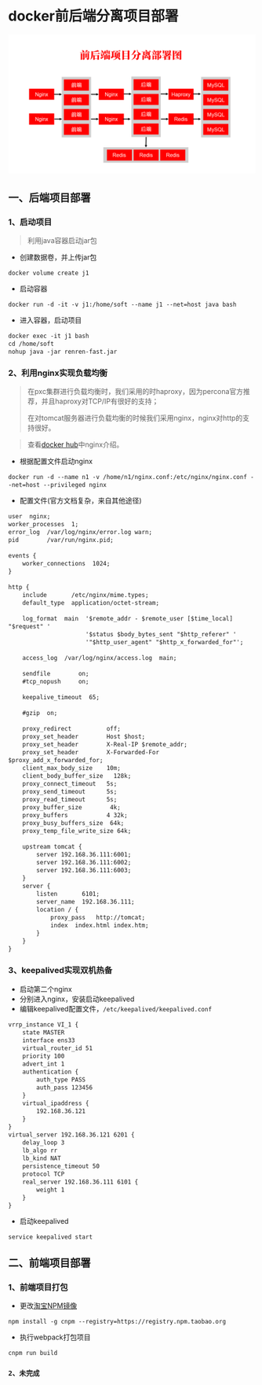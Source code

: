 # docker前后端分离项目部署

![前后端项目分离部署图](../images/前后端项目分离部署图.png)

## 一、后端项目部署

### 1、启动项目

> 利用java容器启动jar包

* 创建数据卷，并上传jar包

```shell
docker volume create j1
```

* 启动容器

```shell
docker run -d -it -v j1:/home/soft --name j1 --net=host java bash
```

* 进入容器，启动项目

```shell
docker exec -it j1 bash
cd /home/soft
nohup java -jar renren-fast.jar
```

### 2、利用nginx实现负载均衡

> 在pxc集群进行负载均衡时，我们采用的时haproxy，因为percona官方推荐，并且haproxy对TCP/IP有很好的支持；
>
> 在对tomcat服务器进行负载均衡的时候我们采用nginx，nginx对http的支持很好。

> 查看[docker hub](https://hub.docker.com/_/nginx)中nginx介绍。

* 根据配置文件启动nginx

```shell
docker run -d --name n1 -v /home/n1/nginx.conf:/etc/nginx/nginx.conf --net=host --privileged nginx
```

* 配置文件(官方文档复杂，来自其他途径)

```shell
user  nginx;
worker_processes  1;
error_log  /var/log/nginx/error.log warn;
pid        /var/run/nginx.pid;

events {
    worker_connections  1024;
}

http {
    include       /etc/nginx/mime.types;
    default_type  application/octet-stream;

    log_format  main  '$remote_addr - $remote_user [$time_local] "$request" '
                      '$status $body_bytes_sent "$http_referer" '
                      '"$http_user_agent" "$http_x_forwarded_for"';

    access_log  /var/log/nginx/access.log  main;

    sendfile        on;
    #tcp_nopush     on;

    keepalive_timeout  65;

    #gzip  on;

	proxy_redirect          off;
	proxy_set_header        Host $host;
	proxy_set_header        X-Real-IP $remote_addr;
	proxy_set_header        X-Forwarded-For $proxy_add_x_forwarded_for;
	client_max_body_size    10m;
	client_body_buffer_size   128k;
	proxy_connect_timeout   5s;
	proxy_send_timeout      5s;
	proxy_read_timeout      5s;
	proxy_buffer_size        4k;
	proxy_buffers           4 32k;
	proxy_busy_buffers_size  64k;
	proxy_temp_file_write_size 64k;

	upstream tomcat {
		server 192.168.36.111:6001;
		server 192.168.36.111:6002;
		server 192.168.36.111:6003;
	}
	server {
        listen       6101;
        server_name  192.168.36.111;
        location / {
            proxy_pass   http://tomcat;
            index  index.html index.htm;
        }
    }
}
```

### 3、keepalived实现双机热备

* 启动第二个nginx
* 分别进入nginx，安装启动keepalived
* 编辑keepalived配置文件，`/etc/keepalived/keepalived.conf`

```shell
vrrp_instance VI_1 {
    state MASTER
    interface ens33
    virtual_router_id 51
    priority 100
    advert_int 1
    authentication {
        auth_type PASS
        auth_pass 123456
    }
    virtual_ipaddress {
        192.168.36.121
    }
}
virtual_server 192.168.36.121 6201 {
    delay_loop 3
    lb_algo rr
    lb_kind NAT
    persistence_timeout 50
    protocol TCP
    real_server 192.168.36.111 6101 {
        weight 1
    }
}
```

* 启动keepalived

```shell
service keepalived start
```



## 二、前端项目部署

### 1、前端项目打包

* 更改[淘宝NPM镜像](https://npm.taobao.org/)

```shell
npm install -g cnpm --registry=https://registry.npm.taobao.org
```

* 执行webpack打包项目

```shell
cnpm run build
```

### `2、未完成`